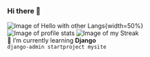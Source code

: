### Hi there 👋
![Image of Hello with other Langs](https://github.com/alansmathew/alansmathew/raw/master/lang.gif){width=50%}  
![Image of profile stats](https://github-readme-stats.vercel.app/api?username=mohammad4kh&show_icons=true&theme=tokyonight) 
![Image of my Streak](https://github-readme-streak-stats.herokuapp.com/?user=mohammad4kh&theme=tokyonight)  
🌱 I’m currently learning **Django**  
`django-admin startproject mysite`
